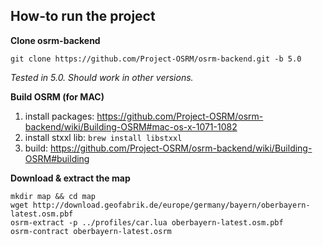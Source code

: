 ## How-to run the project

__Clone osrm-backend__
```
git clone https://github.com/Project-OSRM/osrm-backend.git -b 5.0
```
_Tested in 5.0. Should work in other versions._

__Build OSRM (for MAC)__
1. install packages: https://github.com/Project-OSRM/osrm-backend/wiki/Building-OSRM#mac-os-x-1071-1082
2. install stxxl lib: `brew install libstxxl`
3. build: https://github.com/Project-OSRM/osrm-backend/wiki/Building-OSRM#building

__Download & extract the map__
```
mkdir map && cd map
wget http://download.geofabrik.de/europe/germany/bayern/oberbayern-latest.osm.pbf
osrm-extract -p ../profiles/car.lua oberbayern-latest.osm.pbf
osrm-contract oberbayern-latest.osrm
```
